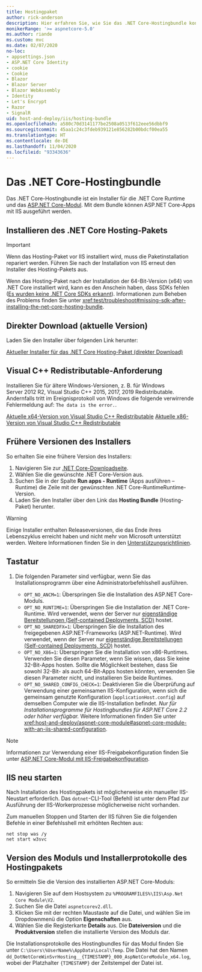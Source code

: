 ```yaml
---
title: Hostingpaket
author: rick-anderson
description: Hier erfahren Sie, wie Sie das .NET Core-Hostingbundle konfigurieren.
monikerRange: '>= aspnetcore-5.0'
ms.author: riande
ms.custom: mvc
ms.date: 02/07/2020
no-loc:
- appsettings.json
- ASP.NET Core Identity
- cookie
- Cookie
- Blazor
- Blazor Server
- Blazor WebAssembly
- Identity
- Let's Encrypt
- Razor
- SignalR
uid: host-and-deploy/iis/hosting-bundle
ms.openlocfilehash: a580c70d3141177be2508a0513f612eee56dbbf9
ms.sourcegitcommit: 45aa1c24c3fdeb939121e856282b00bdcf00ea55
ms.translationtype: HT
ms.contentlocale: de-DE
ms.lasthandoff: 11/04/2020
ms.locfileid: "93343636"
---
```

# <a name="the-net-core-hosting-bundle"></a>Das .NET Core-Hostingbundle

Das .NET Core-Hostingbundle ist ein Installer für die .NET Core Runtime und das [ASP.NET Core-Modul](xref:host-and-deploy/aspnet-core-module). Mit dem Bundle können ASP.NET Core-Apps mit IIS ausgeführt werden.

## <a name="install-the-net-core-hosting-bundle"></a>Installieren des .NET Core Hosting-Pakets

> [!IMPORTANT]
> Wenn das Hosting-Paket vor IIS installiert wird, muss die Paketinstallation repariert werden. Führen Sie nach der Installation von IIS erneut den Installer des Hosting-Pakets aus.
>
> Wenn das Hosting-Paket nach der Installation der 64-Bit-Version (x64) von .NET Core installiert wird, kann es den Anschein haben, dass SDKs fehlen ([Es wurden keine .NET Core SDKs erkannt](xref:test/troubleshoot#no-net-core-sdks-were-detected)). Informationen zum Beheben des Problems finden Sie unter <xref:test/troubleshoot#missing-sdk-after-installing-the-net-core-hosting-bundle>.

## <a name="direct-download-current-version"></a>Direkter Download (aktuelle Version)

Laden Sie den Installer über folgenden Link herunter:

[Aktueller Installer für das .NET Core Hosting-Paket (direkter Download)](https://dotnet.microsoft.com/permalink/dotnetcore-current-windows-runtime-bundle-installer)

## <a name="visual-c-redistributable-requirement"></a>Visual C++ Redistributable-Anforderung

Installieren Sie für ältere Windows-Versionen, z. B. für Windows Server 2012 R2, Visual Studio C++ 2015, 2017, 2019 Redistributable. Andernfalls tritt im Ereignisprotokoll von Windows die folgende verwirrende Fehlermeldung auf: `The data is the error.`.

[Aktuelle x64-Version von Visual Studio C++ Redistributable](https://aka.ms/vs/16/release/vc_redist.x64.exe)
[Aktuelle x86-Version von Visual Studio C++ Redistributable](https://aka.ms/vs/16/release/vc_redist.x86.exe)

## <a name="earlier-versions-of-the-installer"></a>Frühere Versionen des Installers

So erhalten Sie eine frühere Version des Installers:

1. Navigieren Sie zur [.NET Core-Downloadseite](https://dotnet.microsoft.com/download/dotnet-core).
1. Wählen Sie die gewünschte .NET Core-Version aus.
1. Suchen Sie in der Spalte **Run apps - Runtime** (Apps ausführen – Runtime) die Zeile mit der gewünschten .NET Core-RuntimeRuntime-Version.
1. Laden Sie den Installer über den Link das **Hosting Bundle** (Hosting-Paket) herunter.

> [!WARNING]
> Einige Installer enthalten Releaseversionen, die das Ende ihres Lebenszyklus erreicht haben und nicht mehr von Microsoft unterstützt werden. Weitere Informationen finden Sie in den [Unterstützungsrichtlinien](https://dotnet.microsoft.com/platform/support/policy/dotnet-core).

## <a name="options"></a>Tastatur

1. Die folgenden Parameter sind verfügbar, wenn Sie das Installationsprogramm über eine Administratorbefehlsshell ausführen.

   * `OPT_NO_ANCM=1`: Überspringen Sie die Installation des ASP.NET Core-Moduls.
   * `OPT_NO_RUNTIME=1`: Überspringen Sie die Installation der .NET Core-Runtime. Wird verwendet, wenn der Server nur [eigenständige Bereitstellungen (Self-contained Deployments, SCD)](/dotnet/core/deploying/#self-contained-deployments-scd) hostet.
   * `OPT_NO_SHAREDFX=1`: Überspringen Sie die Installation des freigegebenen ASP.NET-Frameworks (ASP.NET-Runtime). Wird verwendet, wenn der Server nur [eigenständige Bereitstellungen (Self-contained Deployments, SCD)](/dotnet/core/deploying/#self-contained-deployments-scd) hostet.
   * `OPT_NO_X86=1`: Überspringen Sie die Installation von x86-Runtimes. Verwenden Sie diesen Parameter, wenn Sie wissen, dass Sie keine 32-Bit-Apps hosten. Sollte die Möglichkeit bestehen, dass Sie sowohl 32-Bit- als auch 64-Bit-Apps hosten könnten, verwenden Sie diesen Parameter nicht, und installieren Sie beide Runtimes.
   * `OPT_NO_SHARED_CONFIG_CHECK=1`: Deaktivieren Sie die Überprüfung auf Verwendung einer gemeinsamen IIS-Konfiguration, wenn sich die gemeinsam genutzte Konfiguration (`applicationHost.config`) auf demselben Computer wie die IIS-Installation befindet. *Nur für Installationsprogramme für Hostingbundles für ASP.NET Core 2.2 oder höher verfügbar.* Weitere Informationen finden Sie unter <xref:host-and-deploy/aspnet-core-module#aspnet-core-module-with-an-iis-shared-configuration>.

> [!NOTE]
> Informationen zur Verwendung einer IIS-Freigabekonfiguration finden Sie unter [ASP.NET Core-Modul mit IIS-Freigabekonfiguration](xref:host-and-deploy/aspnet-core-module#aspnet-core-module-with-an-iis-shared-configuration).

## <a name="restart-iis"></a>IIS neu starten

Nach Installation des Hostingpakets ist möglicherweise ein manueller IIS-Neustart erforderlich. Das `dotnet`-CLI-Tool (Befehl) ist unter dem Pfad zur Ausführung der IIS-Workerprozesse möglicherweise nicht vorhanden.

Zum manuellen Stoppen und Starten der IIS führen Sie die folgenden Befehle in einer Befehlsshell mit erhöhten Rechten aus:

```console
net stop was /y
net start w3svc
```

## <a name="module-version-and-hosting-bundle-installer-logs"></a>Version des Moduls und Installerprotokolle des Hostingpakets

So ermitteln Sie die Version des installierten ASP.NET Core-Moduls:

1. Navigieren Sie auf dem Hostsystem zu `%PROGRAMFILES%\IIS\Asp.Net Core Module\V2`.
1. Suchen Sie die Datei `aspnetcorev2.dll`.
1. Klicken Sie mit der rechten Maustaste auf die Datei, und wählen Sie im Dropdownmenü die Option **Eigenschaften** aus.
1. Wählen Sie die Registerkarte **Details** aus. Die **Dateiversion** und die **Produktversion** stellen die installierte Version des Moduls dar.

Die Installationsprotokolle des Hostingbundles für das Modul finden Sie unter `C:\Users\%UserName%\AppData\Local\Temp`. Die Datei hat den Namen `dd_DotNetCoreWinSvrHosting__{TIMESTAMP}_000_AspNetCoreModule_x64.log`, wobei der Platzhalter `{TIMESTAMP}` der Zeitstempel der Datei ist.
